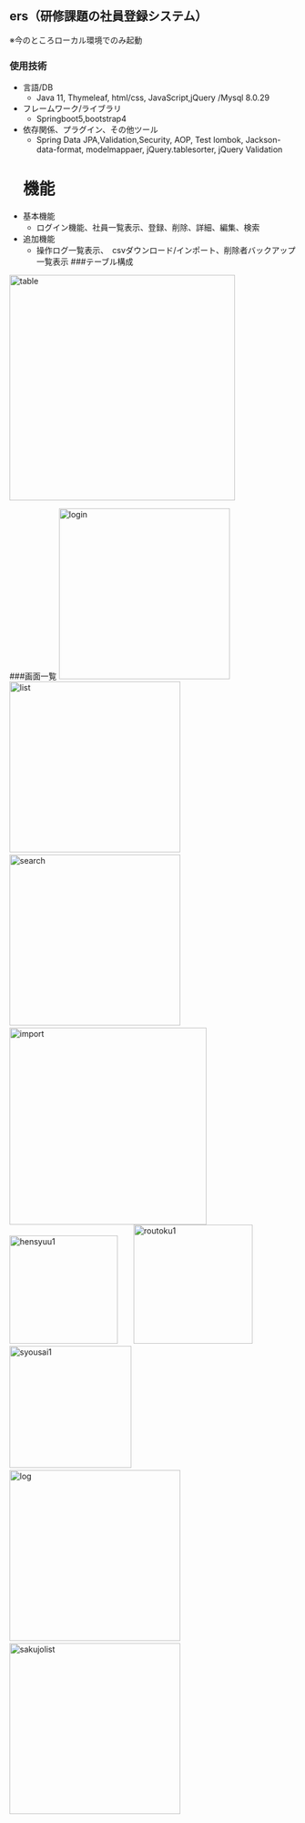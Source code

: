 ## ers（研修課題の社員登録システム）
  ※今のところローカル環境でのみ起動
### 使用技術
* 言語/DB
    - Java 11, Thymeleaf, html/css, JavaScript,jQuery  /Mysql 8.0.29
* フレームワーク/ライブラリ
    - Springboot5,bootstrap4
* 依存関係、プラグイン、その他ツール
    - Spring Data JPA,Validation,Security, AOP, Test
    lombok, Jackson-data-format, modelmappaer, jQuery.tablesorter, jQuery Validation
    # 機能
* 基本機能
    - ログイン機能、社員一覧表示、登録、削除、詳細、編集、検索
* 追加機能
    - 操作ログ一覧表示、　csvダウンロード/インポート、削除者バックアップ一覧表示
###テーブル構成
<img width="396" alt="table" src="https://user-images.githubusercontent.com/98932123/183320154-b418204c-142c-4d9b-8d62-bc0ef0e3f021.png">



###画面一覧
<img width="300" alt="login" src="https://user-images.githubusercontent.com/98932123/183318262-49579473-f1ca-4abe-a445-ff31b03a9d6c.png">　 <img width="300" alt="list" src="https://user-images.githubusercontent.com/98932123/183318328-e1f0a4d3-0e01-4983-b20e-5a07e7aaa54d.png">　 <img width="300" alt="search" src="https://user-images.githubusercontent.com/98932123/183318356-ac35c8f9-d944-4a24-92c5-c3f4304f9055.png"> 　<img width="346" alt="import" src="https://user-images.githubusercontent.com/98932123/183318433-d19fd0b5-14d8-4246-aabf-8bdad6cc20f1.png"> 
<img width="190" alt="hensyuu1" src="https://user-images.githubusercontent.com/98932123/183318429-b9505101-580e-44a9-b6ab-4fb4ac213f21.png">　　<img width="209" alt="routoku1" src="https://user-images.githubusercontent.com/98932123/183318417-aab58c01-e77c-4f30-82b9-348a25a947a3.png">　　<img width="214" alt="syousai1" src="https://user-images.githubusercontent.com/98932123/183318968-b8ad83aa-ebe1-4b38-8715-34b49d51e8e8.png">　　<img width="300" alt="log" src="https://user-images.githubusercontent.com/98932123/183318715-64243246-a145-4ace-9f93-e69b841cf152.png">　　<img width="300" alt="sakujolist" src="https://user-images.githubusercontent.com/98932123/183318721-3145a4e4-df5e-47fa-a44f-1b94e081bb6a.png">





